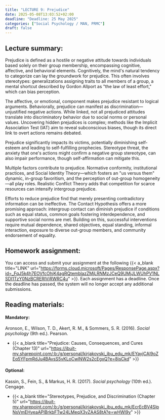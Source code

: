 ```yaml
---
title: "LECTURE 9: Prejudice"
date: 2025-05-08T13:03:52+02:00
deadline: "Deadline: 25 May 2025"
categories: ["Social Psychology / MAN, PRMC"]
draft: false
---
```


## Lecture summary:

Prejudice is defined as a hostile or negative attitude towards individuals based solely on their group membership, encompassing cognitive, affective, and behavioral elements. Cognitively, the mind's natural tendency to categorize can lay the groundwork for prejudice. This often involves stereotypes: generalizations assigning traits to all members of a group, a mental shortcut described by Gordon Allport as "the law of least effort," which can bias perception.

The affective, or emotional, component makes prejudice resistant to logical arguments. Behaviorally, prejudice can manifest as discrimination—unjustified negative actions. While linked, not all prejudiced attitudes translate into discriminatory behavior due to social norms or personal values. Uncovering hidden prejudices is complex; methods like the Implicit Association Test (IAT) aim to reveal subconscious biases, though its direct link to overt actions remains debated.

Prejudice significantly impacts its victims, potentially diminishing self-esteem and leading to self-fulfilling prophecies. Stereotype threat, the anxiety that one's actions might confirm a negative group stereotype, can also impair performance, though self-affirmation can mitigate this.

Multiple factors contribute to prejudice. Normative conformity, institutional practices, and Social Identity Theory—which fosters an "us versus them" dynamic, in-group favoritism, and the perception of out-group homogeneity—all play roles. Realistic Conflict Theory adds that competition for scarce resources can intensify intergroup prejudice.

Efforts to reduce prejudice find that merely presenting contradictory information can be ineffective. The Contact Hypothesis offers a more promising approach: intergroup contact can diminish prejudice if conditions such as equal status, common goals fostering interdependence, and supportive social norms are met. Building on this, successful interventions require mutual dependence, shared objectives, equal standing, informal interaction, exposure to diverse out-group members, and community endorsement of equality.

## Homework assignment:

You can access and submit your assignment at the following {{< a_blank title="LINK" url="https://forms.cloud.microsoft/Pages/ResponsePage.aspx?id=_FqJ5k4h7EOVfcOhjK4agRQtemblazZMjLRNMzJCeQ9UMjJLWUhPV1NLSDI1TzY0NzBCRERIVjRWRC4u" >}}. Each assignment has a deadline. Once the deadline has passed, the system will no longer accept any additional submissions.

## Reading materials:

#### Mandatory:

Aronson, E., Wilson, T. D., Akert, R. M., & Sommers, S. R. (2016). *Social psychology* (9th ed.). Pearson.

* {{< a_blank title="Prejudice: Causes, Consequences, and Cures (Chapter 13)" url="https://ibuit-my.sharepoint.com/:b:/g/personal/kirjakovski_ibu_edu_mk/EYayjCAl9oZEq5YFpmRdJu4BAvsS5vKLoCwlNW2s2cEgxQ?e=8isCkd" >}}

#### Optional:

Kassin, S., Fein, S., & Markus, H. R. (2017). *Social psychology* (10th ed.). Cengage.

*  {{< a_blank title="Stereotypes, Prejudice, and Discrimination (Chapter 5)" url="https://ibuit-my.sharepoint.com/:b:/g/personal/kirjakovski_ibu_edu_mk/EcrEcBV4SlpNsVmEHyeaAPIBrkbFTw24LMeqX3vZAAS8tA?e=wHWl9y" >}}